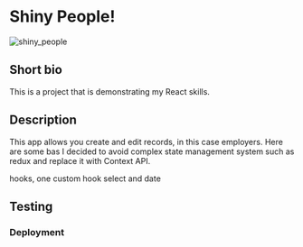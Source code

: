 # Shiny People!

![shiny_people](https://i.ibb.co/QP7CxDL/screencapture-localhost-3000-2020-10-21-19-23-34.png)

## Short bio

This is a project that is demonstrating my React skills.

## Description

This app allows you create and edit records, in this case employers. Here are some bas
I decided to avoid complex state management system such as redux and replace it with Context API.

hooks, one custom hook
select and date

## Testing

### Deployment
